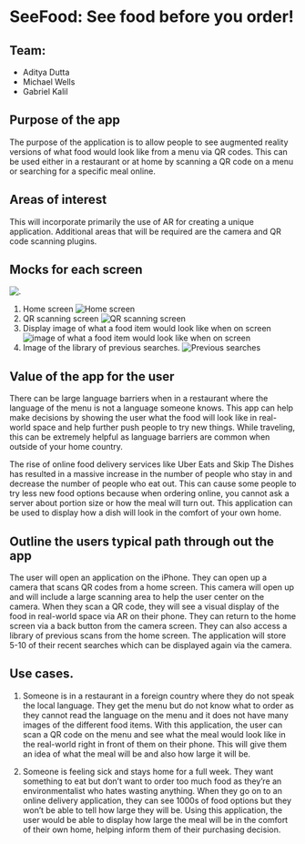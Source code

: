 # SeeFood: See food before you order!

## Team:
- Aditya Dutta
- Michael Wells
- Gabriel Kalil

## Purpose of the app
The purpose of the application is to allow people to see augmented reality versions of what food would look like from a menu via QR codes. This can be used either in a restaurant or at home by scanning a QR code on a menu or searching for a specific meal online. 

## Areas of interest
This will incorporate primarily the use of AR for creating a unique application. Additional areas that will be required are the camera and QR code scanning plugins.

## Mocks for each screen
![.](mockups/1.png)
1. Home screen
![Home screen](mockups/2.png)
2. QR scanning screen
![QR scanning screen](mockups/3.png)
3. Display image of what a food item would look like when on screen
![image of what a food item would look like when on screen](mockups/4.png)
4. Image of the library of previous searches.
![Previous searches](mockups/5.png) 

## Value of the app for the user
There can be large language barriers when in a restaurant where the language of the menu is not a language someone knows. This app can help make decisions by showing the user what the food will look like in real-world space and help further push people to try new things. While traveling, this can be extremely helpful as language barriers are common when outside of your home country.

The rise of online food delivery services like Uber Eats and Skip The Dishes has resulted in a massive increase in the number of people who stay in and decrease the number of people who eat out. This can cause some people to try less new food options because when ordering online, you cannot ask a server about portion size or how the meal will turn out. This application can be used to display how a dish will look in the comfort of your own home.

## Outline the users typical path through out the app
The user will open an application on the iPhone. They can open up a camera that scans QR codes from a home screen. This camera will open up and will include a large scanning area to help the user center on the camera. When they scan a QR code, they will see a visual display of the food in real-world space via AR on their phone. They can return to the home screen via a back button from the camera screen. They can also access a library of previous scans from the home screen. The application will store 5-10 of their recent searches which can be displayed again via the camera. 

## Use cases.
1. Someone is in a restaurant in a foreign country where they do not speak the local language. They get the menu but do not know what to order as they cannot read the language on the menu and it does not have many images of the different food items. With this application, the user can scan a QR code on the menu and see what the meal would look like in the real-world right in front of them on their phone. This will give them an idea of what the meal will be and also how large it will be. 

2. Someone is feeling sick and stays home for a full week. They want something to eat but don’t want to order too much food as they’re an environmentalist who hates wasting anything. When they go on to an online delivery application, they can see 1000s of food options but they won’t be able to tell how large they will be. Using this application, the user would be able to display how large the meal will be in the comfort of their own home, helping inform them of their purchasing decision. 
